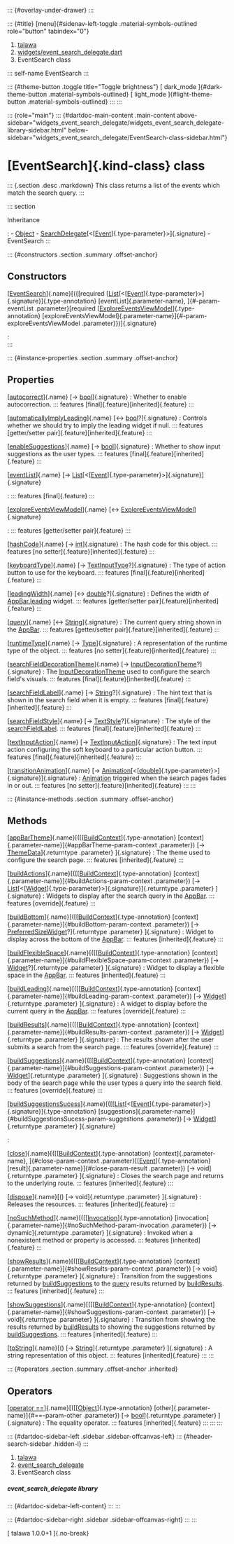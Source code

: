 ::: {#overlay-under-drawer}
:::

::: {#title}
[menu]{#sidenav-left-toggle .material-symbols-outlined role="button"
tabindex="0"}

1.  [talawa](../index.html)
2.  [widgets/event_search_delegate.dart](../widgets_event_search_delegate/)
3.  EventSearch class

::: self-name
EventSearch
:::

::: {#theme-button .toggle title="Toggle brightness"}
[ dark_mode ]{#dark-theme-button .material-symbols-outlined} [
light_mode ]{#light-theme-button .material-symbols-outlined}
:::
:::

::: {role="main"}
::: {#dartdoc-main-content .main-content above-sidebar="widgets_event_search_delegate/widgets_event_search_delegate-library-sidebar.html" below-sidebar="widgets_event_search_delegate/EventSearch-class-sidebar.html"}
<div>

# [EventSearch]{.kind-class} class

</div>

::: {.section .desc .markdown}
This class returns a list of the events which match the search query.
:::

::: section

Inheritance

:   -   [Object](https://api.flutter.dev/flutter/dart-core/Object-class.html)
    -   [SearchDelegate](https://api.flutter.dev/flutter/material/SearchDelegate-class.html)[\<[[Event](../models_events_event_model/Event-class.html)]{.type-parameter}\>]{.signature}
    -   EventSearch
:::

::: {#constructors .section .summary .offset-anchor}
## Constructors

[[EventSearch](../widgets_event_search_delegate/EventSearch/EventSearch.html)]{.name}[({[required [[List](https://api.flutter.dev/flutter/dart-core/List-class.html)[\<[[Event](../models_events_event_model/Event-class.html)]{.type-parameter}\>]{.signature}]{.type-annotation} [eventList]{.parameter-name}, ]{#-param-eventList .parameter}[required [[ExploreEventsViewModel](../view_model_after_auth_view_models_event_view_models_explore_events_view_model/ExploreEventsViewModel-class.html)]{.type-annotation} [exploreEventsViewModel]{.parameter-name}]{#-param-exploreEventsViewModel .parameter}})]{.signature}

:   
:::

::: {#instance-properties .section .summary .offset-anchor}
## Properties

[[autocorrect](https://api.flutter.dev/flutter/material/SearchDelegate/autocorrect.html)]{.name} [→ [bool](https://api.flutter.dev/flutter/dart-core/bool-class.html)]{.signature}
:   Whether to enable autocorrection.
    ::: features
    [final]{.feature}[inherited]{.feature}
    :::

[[automaticallyImplyLeading](https://api.flutter.dev/flutter/material/SearchDelegate/automaticallyImplyLeading.html)]{.name} [↔ [bool](https://api.flutter.dev/flutter/dart-core/bool-class.html)?]{.signature}
:   Controls whether we should try to imply the leading widget if null.
    ::: features
    [getter/setter pair]{.feature}[inherited]{.feature}
    :::

[[enableSuggestions](https://api.flutter.dev/flutter/material/SearchDelegate/enableSuggestions.html)]{.name} [→ [bool](https://api.flutter.dev/flutter/dart-core/bool-class.html)]{.signature}
:   Whether to show input suggestions as the user types.
    ::: features
    [final]{.feature}[inherited]{.feature}
    :::

[[eventList](../widgets_event_search_delegate/EventSearch/eventList.html)]{.name} [→ [List](https://api.flutter.dev/flutter/dart-core/List-class.html)[\<[[Event](../models_events_event_model/Event-class.html)]{.type-parameter}\>]{.signature}]{.signature}

:   ::: features
    [final]{.feature}
    :::

[[exploreEventsViewModel](../widgets_event_search_delegate/EventSearch/exploreEventsViewModel.html)]{.name} [↔ [ExploreEventsViewModel](../view_model_after_auth_view_models_event_view_models_explore_events_view_model/ExploreEventsViewModel-class.html)]{.signature}

:   ::: features
    [getter/setter pair]{.feature}
    :::

[[hashCode](https://api.flutter.dev/flutter/dart-core/Object/hashCode.html)]{.name} [→ [int](https://api.flutter.dev/flutter/dart-core/int-class.html)]{.signature}
:   The hash code for this object.
    ::: features
    [no setter]{.feature}[inherited]{.feature}
    :::

[[keyboardType](https://api.flutter.dev/flutter/material/SearchDelegate/keyboardType.html)]{.name} [→ [TextInputType](https://api.flutter.dev/flutter/services/TextInputType-class.html)?]{.signature}
:   The type of action button to use for the keyboard.
    ::: features
    [final]{.feature}[inherited]{.feature}
    :::

[[leadingWidth](https://api.flutter.dev/flutter/material/SearchDelegate/leadingWidth.html)]{.name} [↔ [double](https://api.flutter.dev/flutter/dart-core/double-class.html)?]{.signature}
:   Defines the width of
    [AppBar.leading](https://api.flutter.dev/flutter/material/AppBar/leading.html)
    widget.
    ::: features
    [getter/setter pair]{.feature}[inherited]{.feature}
    :::

[[query](https://api.flutter.dev/flutter/material/SearchDelegate/query.html)]{.name} [↔ [String](https://api.flutter.dev/flutter/dart-core/String-class.html)]{.signature}
:   The current query string shown in the
    [AppBar](https://api.flutter.dev/flutter/material/AppBar-class.html).
    ::: features
    [getter/setter pair]{.feature}[inherited]{.feature}
    :::

[[runtimeType](https://api.flutter.dev/flutter/dart-core/Object/runtimeType.html)]{.name} [→ [Type](https://api.flutter.dev/flutter/dart-core/Type-class.html)]{.signature}
:   A representation of the runtime type of the object.
    ::: features
    [no setter]{.feature}[inherited]{.feature}
    :::

[[searchFieldDecorationTheme](https://api.flutter.dev/flutter/material/SearchDelegate/searchFieldDecorationTheme.html)]{.name} [→ [InputDecorationTheme](https://api.flutter.dev/flutter/material/InputDecorationTheme-class.html)?]{.signature}
:   The
    [InputDecorationTheme](https://api.flutter.dev/flutter/material/InputDecorationTheme-class.html)
    used to configure the search field\'s visuals.
    ::: features
    [final]{.feature}[inherited]{.feature}
    :::

[[searchFieldLabel](https://api.flutter.dev/flutter/material/SearchDelegate/searchFieldLabel.html)]{.name} [→ [String](https://api.flutter.dev/flutter/dart-core/String-class.html)?]{.signature}
:   The hint text that is shown in the search field when it is empty.
    ::: features
    [final]{.feature}[inherited]{.feature}
    :::

[[searchFieldStyle](https://api.flutter.dev/flutter/material/SearchDelegate/searchFieldStyle.html)]{.name} [→ [TextStyle](https://api.flutter.dev/flutter/painting/TextStyle-class.html)?]{.signature}
:   The style of the
    [searchFieldLabel](https://api.flutter.dev/flutter/material/SearchDelegate/searchFieldLabel.html).
    ::: features
    [final]{.feature}[inherited]{.feature}
    :::

[[textInputAction](https://api.flutter.dev/flutter/material/SearchDelegate/textInputAction.html)]{.name} [→ [TextInputAction](https://api.flutter.dev/flutter/services/TextInputAction.html)]{.signature}
:   The text input action configuring the soft keyboard to a particular
    action button.
    ::: features
    [final]{.feature}[inherited]{.feature}
    :::

[[transitionAnimation](https://api.flutter.dev/flutter/material/SearchDelegate/transitionAnimation.html)]{.name} [→ [Animation](https://api.flutter.dev/flutter/animation/Animation-class.html)[\<[[double](https://api.flutter.dev/flutter/dart-core/double-class.html)]{.type-parameter}\>]{.signature}]{.signature}
:   [Animation](https://api.flutter.dev/flutter/animation/Animation-class.html)
    triggered when the search pages fades in or out.
    ::: features
    [no setter]{.feature}[inherited]{.feature}
    :::
:::

::: {#instance-methods .section .summary .offset-anchor}
## Methods

[[appBarTheme](https://api.flutter.dev/flutter/material/SearchDelegate/appBarTheme.html)]{.name}[([[[BuildContext](https://api.flutter.dev/flutter/widgets/BuildContext-class.html)]{.type-annotation} [context]{.parameter-name}]{#appBarTheme-param-context .parameter}) [→ [ThemeData](https://api.flutter.dev/flutter/material/ThemeData-class.html)]{.returntype .parameter} ]{.signature}
:   The theme used to configure the search page.
    ::: features
    [inherited]{.feature}
    :::

[[buildActions](../widgets_event_search_delegate/EventSearch/buildActions.html)]{.name}[([[[BuildContext](https://api.flutter.dev/flutter/widgets/BuildContext-class.html)]{.type-annotation} [context]{.parameter-name}]{#buildActions-param-context .parameter}) [→ [List](https://api.flutter.dev/flutter/dart-core/List-class.html)[\<[[Widget](https://api.flutter.dev/flutter/widgets/Widget-class.html)]{.type-parameter}\>]{.signature}]{.returntype .parameter} ]{.signature}
:   Widgets to display after the search query in the
    [AppBar](https://api.flutter.dev/flutter/material/AppBar-class.html).
    ::: features
    [override]{.feature}
    :::

[[buildBottom](https://api.flutter.dev/flutter/material/SearchDelegate/buildBottom.html)]{.name}[([[[BuildContext](https://api.flutter.dev/flutter/widgets/BuildContext-class.html)]{.type-annotation} [context]{.parameter-name}]{#buildBottom-param-context .parameter}) [→ [PreferredSizeWidget](https://api.flutter.dev/flutter/widgets/PreferredSizeWidget-class.html)?]{.returntype .parameter} ]{.signature}
:   Widget to display across the bottom of the
    [AppBar](https://api.flutter.dev/flutter/material/AppBar-class.html).
    ::: features
    [inherited]{.feature}
    :::

[[buildFlexibleSpace](https://api.flutter.dev/flutter/material/SearchDelegate/buildFlexibleSpace.html)]{.name}[([[[BuildContext](https://api.flutter.dev/flutter/widgets/BuildContext-class.html)]{.type-annotation} [context]{.parameter-name}]{#buildFlexibleSpace-param-context .parameter}) [→ [Widget](https://api.flutter.dev/flutter/widgets/Widget-class.html)?]{.returntype .parameter} ]{.signature}
:   Widget to display a flexible space in the
    [AppBar](https://api.flutter.dev/flutter/material/AppBar-class.html).
    ::: features
    [inherited]{.feature}
    :::

[[buildLeading](../widgets_event_search_delegate/EventSearch/buildLeading.html)]{.name}[([[[BuildContext](https://api.flutter.dev/flutter/widgets/BuildContext-class.html)]{.type-annotation} [context]{.parameter-name}]{#buildLeading-param-context .parameter}) [→ [Widget](https://api.flutter.dev/flutter/widgets/Widget-class.html)]{.returntype .parameter} ]{.signature}
:   A widget to display before the current query in the
    [AppBar](https://api.flutter.dev/flutter/material/AppBar-class.html).
    ::: features
    [override]{.feature}
    :::

[[buildResults](../widgets_event_search_delegate/EventSearch/buildResults.html)]{.name}[([[[BuildContext](https://api.flutter.dev/flutter/widgets/BuildContext-class.html)]{.type-annotation} [context]{.parameter-name}]{#buildResults-param-context .parameter}) [→ [Widget](https://api.flutter.dev/flutter/widgets/Widget-class.html)]{.returntype .parameter} ]{.signature}
:   The results shown after the user submits a search from the search
    page.
    ::: features
    [override]{.feature}
    :::

[[buildSuggestions](../widgets_event_search_delegate/EventSearch/buildSuggestions.html)]{.name}[([[[BuildContext](https://api.flutter.dev/flutter/widgets/BuildContext-class.html)]{.type-annotation} [context]{.parameter-name}]{#buildSuggestions-param-context .parameter}) [→ [Widget](https://api.flutter.dev/flutter/widgets/Widget-class.html)]{.returntype .parameter} ]{.signature}
:   Suggestions shown in the body of the search page while the user
    types a query into the search field.
    ::: features
    [override]{.feature}
    :::

[[buildSuggestionsSucess](../widgets_event_search_delegate/EventSearch/buildSuggestionsSucess.html)]{.name}[([[[List](https://api.flutter.dev/flutter/dart-core/List-class.html)[\<[[Event](../models_events_event_model/Event-class.html)]{.type-parameter}\>]{.signature}]{.type-annotation} [suggestions]{.parameter-name}]{#buildSuggestionsSucess-param-suggestions .parameter}) [→ [Widget](https://api.flutter.dev/flutter/widgets/Widget-class.html)]{.returntype .parameter} ]{.signature}

:   

[[close](https://api.flutter.dev/flutter/material/SearchDelegate/close.html)]{.name}[([[[BuildContext](https://api.flutter.dev/flutter/widgets/BuildContext-class.html)]{.type-annotation} [context]{.parameter-name}, ]{#close-param-context .parameter}[[[Event](../models_events_event_model/Event-class.html)]{.type-annotation} [result]{.parameter-name}]{#close-param-result .parameter}) [→ void]{.returntype .parameter} ]{.signature}
:   Closes the search page and returns to the underlying route.
    ::: features
    [inherited]{.feature}
    :::

[[dispose](https://api.flutter.dev/flutter/material/SearchDelegate/dispose.html)]{.name}[() [→ void]{.returntype .parameter} ]{.signature}
:   Releases the resources.
    ::: features
    [inherited]{.feature}
    :::

[[noSuchMethod](https://api.flutter.dev/flutter/dart-core/Object/noSuchMethod.html)]{.name}[([[[Invocation](https://api.flutter.dev/flutter/dart-core/Invocation-class.html)]{.type-annotation} [invocation]{.parameter-name}]{#noSuchMethod-param-invocation .parameter}) [→ dynamic]{.returntype .parameter} ]{.signature}
:   Invoked when a nonexistent method or property is accessed.
    ::: features
    [inherited]{.feature}
    :::

[[showResults](https://api.flutter.dev/flutter/material/SearchDelegate/showResults.html)]{.name}[([[[BuildContext](https://api.flutter.dev/flutter/widgets/BuildContext-class.html)]{.type-annotation} [context]{.parameter-name}]{#showResults-param-context .parameter}) [→ void]{.returntype .parameter} ]{.signature}
:   Transition from the suggestions returned by
    [buildSuggestions](https://api.flutter.dev/flutter/material/SearchDelegate/buildSuggestions.html)
    to the
    [query](https://api.flutter.dev/flutter/material/SearchDelegate/query.html)
    results returned by
    [buildResults](https://api.flutter.dev/flutter/material/SearchDelegate/buildResults.html).
    ::: features
    [inherited]{.feature}
    :::

[[showSuggestions](https://api.flutter.dev/flutter/material/SearchDelegate/showSuggestions.html)]{.name}[([[[BuildContext](https://api.flutter.dev/flutter/widgets/BuildContext-class.html)]{.type-annotation} [context]{.parameter-name}]{#showSuggestions-param-context .parameter}) [→ void]{.returntype .parameter} ]{.signature}
:   Transition from showing the results returned by
    [buildResults](https://api.flutter.dev/flutter/material/SearchDelegate/buildResults.html)
    to showing the suggestions returned by
    [buildSuggestions](https://api.flutter.dev/flutter/material/SearchDelegate/buildSuggestions.html).
    ::: features
    [inherited]{.feature}
    :::

[[toString](https://api.flutter.dev/flutter/dart-core/Object/toString.html)]{.name}[() [→ [String](https://api.flutter.dev/flutter/dart-core/String-class.html)]{.returntype .parameter} ]{.signature}
:   A string representation of this object.
    ::: features
    [inherited]{.feature}
    :::
:::

::: {#operators .section .summary .offset-anchor .inherited}
## Operators

[[operator ==](https://api.flutter.dev/flutter/dart-core/Object/operator_equals.html)]{.name}[([[[Object](https://api.flutter.dev/flutter/dart-core/Object-class.html)]{.type-annotation} [other]{.parameter-name}]{#==-param-other .parameter}) [→ [bool](https://api.flutter.dev/flutter/dart-core/bool-class.html)]{.returntype .parameter} ]{.signature}
:   The equality operator.
    ::: features
    [inherited]{.feature}
    :::
:::
:::

::: {#dartdoc-sidebar-left .sidebar .sidebar-offcanvas-left}
::: {#header-search-sidebar .hidden-l}
:::

1.  [talawa](../index.html)
2.  [event_search_delegate](../widgets_event_search_delegate/)
3.  EventSearch class

##### event_search_delegate library

::: {#dartdoc-sidebar-left-content}
:::
:::

::: {#dartdoc-sidebar-right .sidebar .sidebar-offcanvas-right}
:::
:::

[ talawa 1.0.0+1 ]{.no-break}

